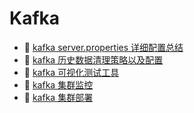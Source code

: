 # Kafka

* 📄 [kafka server.properties 详细配置总结](siyuan://blocks/20240830150728-d0zgc5x)
* 📄 [kafka 历史数据清理策略以及配置](siyuan://blocks/20241010144143-ahvab0m)
* 📄 [kafka 可视化测试工具](siyuan://blocks/20240829162804-zek8n9s)
* 📄 [kafka 集群监控](siyuan://blocks/20241010143902-xgkjv3w)
* 📄 [kafka 集群部署](siyuan://blocks/20231110105237-1dmh9kh)

　　‍
